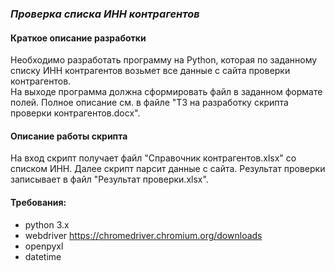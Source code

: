 ### _Проверка списка ИНН контрагентов_ 

#### Краткое описание разработки

Необходимо разработать программу на Python, которая по заданному списку ИНН 
контрагентов возьмет все данные с сайта проверки контрагентов.  
На выходе программа должна сформировать файл в заданном формате полей. 
Полное описание см. в файле "ТЗ на разработку скрипта проверки контрагентов.docx".  

#### Описание работы скрипта
На вход скрипт получает файл "Справочник контрагентов.xlsx" со списком ИНН. Далее скрипт парсит данные с сайта. 
Результат проверки записывает в файл "Результат проверки.xlsx".

#### Требования:
- python 3.x
- webdriver https://chromedriver.chromium.org/downloads
- openpyxl
- datetime


